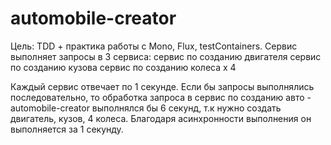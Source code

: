 # automobile-creator
Цель: TDD + практика работы с Mono, Flux, testContainers.
Сервис выполняет запросы в 3 сервиса:
сервис по созданию двигателя
сервис по созданию кузова
сервис по созданию колеса x 4

Каждый сервис отвечает по 1 секунде.
Если бы запросы выполнялись последовательно, то обработка запроса в сервис по созданию авто - automobile-creator выполнялся бы 6 секунд, т.к нужно создать двигатель, кузов, 4 колеса.
Благодаря асинхронности выполнения он выполняется за 1 секунду.
